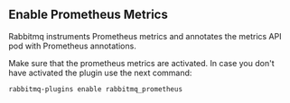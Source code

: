 ## Enable Prometheus Metrics
Rabbitmq instruments Prometheus metrics and annotates the metrics API pod with Prometheus annotations. 

Make sure that the prometheus metrics are activated. In case you don't have activated the plugin use the next command:

```sh
rabbitmq-plugins enable rabbitmq_prometheus
```
